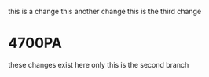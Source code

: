 this is a change this another change this is the third change
# 4700PA

these changes exist here only
this is the second branch
